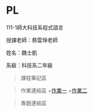 # PL

111-1師大科技系程式語言

授課老師：蔡雲琤老師

姓名：魏士凱

系級：科技系二年級

>課程筆記區

>作業連結區
+[作業一](https://github.com/ShihKaiWei/PL/blob/main/HW1/HW1.ipynb)
+[作業二](http://localhost:8888/notebooks/Documents/GitHub/PL/HW2/HW2.ipynb)

>專題連結區
